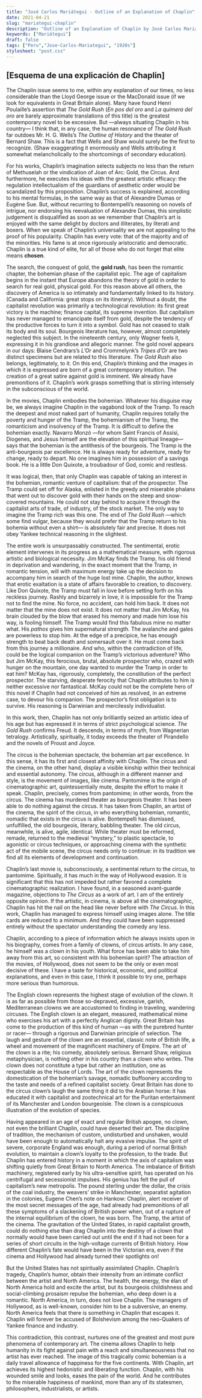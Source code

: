 ```yaml
---
title: "José Carlos Mariátegui - Outline of an Explanation of Chaplin"
date: 2021-04-21
slug: "mariategui-chaplin"
description: "Outline of an Explanation of Chaplin by José Carlos Mariátegui"
keywords: ["Mariátegui"]
draft: false
tags: ["Peru","Jose-Carlos-Mariategui", "1920s"]
stylesheet: "post.css"
---  
```


## **[Esquema de una explicación de Chaplin]**

The Chaplin issue seems to me, within any explanation of our times, no less considerable than the Lloyd George issue or the MacDonald issue (if we look for equivalents in Great Britain alone). Many have found Henri Poulaille’s assertion that *The Gold Rush* (*En pos del oro* and *La quimera del oro* are barely approximate translations of this title) is the greatest contemporary novel to be excessive. But —always situating Chaplin in his country— I think that, in any case, the human resonance of *The Gold Rush* far outdoes Mr. H. G. Wells’s *The Outline of History* and the theater of Bernard Shaw. This is a fact that Wells and Shaw would surely be the first to recognize. (Shaw exaggerating it enormously and Wells attributing it somewhat melancholically to the shortcomings of secondary education).

For his works, Chaplin’s imagination selects subjects no less than the return of Methuselah or the vindication of Joan of Arc: Gold, the Circus. And furthermore, he executes his ideas with the greatest artistic efficacy: the regulation intellectualism of the guardians of aesthetic order would be scandalized by this proposition. Chaplin’s success is explained, according to his mental formulas, in the same way as that of Alexandre Dumas or Eugène Sue. But, without recurring to Bontempelli’s reasoning on novels of intrigue, nor endorsing his reevaluation of Alexandre Dumas, this simplistic judgement is disqualified as soon as we remember that Chaplin’s art is enjoyed with the same delight by doctors and illiterates, by literati and boxers. When we speak of Chaplin’s universality we are not appealing to the proof of his popularity. Chaplin has every vote: that of the majority and of the minorities. His fame is at once rigorously aristocratic and democratic. Chaplin is a true kind of elite, for all of those who do not forget that elite means **chosen**.

The search, the conquest of gold, the **gold rush**, has been the romantic chapter, the bohemian phase of the capitalist epic. The age of capitalism begins in the instant that Europe abandons the theory of gold in order to search for real gold, physical gold. For this reason above all others, the discovery of America is so intimately and fundamentally linked to its history. (Canada and California: great stops on its itinerary). Without a doubt, the capitalist revolution was primarily a technological revolution: its first great victory is the machine; finance capital, its supreme invention. But capitalism has never managed to emancipate itself from gold, despite the tendency of the productive forces to turn it into a symbol. Gold has not ceased to stalk its body and its soul. Bourgeois literature has, however, almost completely neglected this subject. In the nineteenth century, only Wagner feels it, expressing it in his grandiose and allegoric manner. The gold novel appears in our days: Blaise Cendrars’s *L’Or* and Crommelynk’s *Tripes d’Or* are two distinct specimens but are related to this literature. *The Gold Rush* also belongs, legitimately, to it. On this end, Chaplin’s thinking and the images in which it is expressed are born of a great contemporary intuition. The creation of a great satire against gold is imminent. We already have premonitions of it. Chaplin’s work grasps something that is stirring intensely in the subconscious of the world.

In the movies, Chaplin embodies the bohemian. Whatever his disguise may be, we always imagine Chaplin in the vagabond look of the Tramp. To reach the deepest and most naked part of humanity, Chaplin requires totally the poverty and hunger of the Tramp, the bohemianism of the Tramp, the romanticism and insolvency of the Tramp. It is difficult to define the bohemian exactly. Navarro Monzó —for whom Saint Francis of Assisi, Diogenes, and Jesus himself are the elevation of this spiritual lineage— says that the bohemian is the antithesis of the bourgeois. The Tramp is the anti-bourgeois par excellence. He is always ready for adventure, ready for change, ready to depart. No one imagines him in possession of a savings book. He is a little Don Quixote, a troubadour of God, comic and restless.

It was logical, then, that only Chaplin was capable of taking an interest in the bohemian, romantic venture of capitalism: that of the prospector. The Tramp could set off for Alaska, enlisted in the greedy and miserable phalanx that went out to discover gold with their hands on the steep and snow-covered mountains. He could not stay behind to acquire it through the capitalist arts of trade, of industry, of the stock market. The only way to imagine the Tramp rich was this one. The end of *The Gold Rush* —which some find vulgar, because they would prefer that the Tramp return to his bohemia without even a shirt— is absolutely fair and precise. It does not obey Yankee technical reasoning in the slightest.

The entire work is unsurpassably constructed. The sentimental, erotic element intervenes in its progress as a mathematical measure, with rigorous artistic and biological necessity. Jim McKay finds the Tramp, his old friend in deprivation and wandering, in the exact moment that the Tramp, in romantic tension, will with maximum energy take up the decision to accompany him in search of the huge lost mine. Chaplin, the author, knows that erotic exaltation is a state of affairs favorable to creation, to discovery. Like Don Quixote, the Tramp must fall in love before setting forth on his reckless journey. Rashly and bizarrely in love, it is impossible for the Tramp not to find the mine. No force, no accident, can hold him back. It does not matter that the mine does not exist. It does not matter that Jim McKay, his brain clouded by the blow that erased his memory and made him lose his way, is fooling himself. The Tramp would find this fabulous mine no matter what. His *pathos* gives him supernatural strength. The avalanche and gales are powerless to stop him. At the edge of a precipice, he has enough strength to beat back death and somersault over it. He must come back from this journey a millionaire. And who, within the contradiction of life, could be the logical companion on the Tramp’s victorious adventure? Who but Jim McKay, this ferocious, brutal, absolute prospector who, crazed with hunger on the mountain, one day wanted to murder the Tramp in order to eat him? McKay has, rigorously, completely, the constitution of the perfect prospector. The starving, desperate ferocity that Chaplin attributes to him is neither excessive nor fantastical. McKay could not be the complete hero of this novel if Chaplin had not conceived of him as resolved, in an extreme case, to devour his companion. The prospector’s first obligation is to survive. His reasoning is Darwinian and mercilessly individualist.

In this work, then, Chaplin has not only brilliantly seized an artistic idea of his age but has expressed it in terms of strict psychological science. *The Gold Rush* confirms Freud. It descends, in terms of myth, from Wagnerian tetralogy. Artistically, spiritually, it today exceeds the theater of Pirandello and the novels of Proust and Joyce.

The circus is the bohemian spectacle, the bohemian art par excellence. In this sense, it has its first and closest affinity with Chaplin. The circus and the cinema, on the other hand, display a visible kinship within their technical and essential autonomy. The circus, although in a different manner and style, is the movement of images, like cinema. Pantomime is the origin of cinematographic art, quintessentially mute, despite the effort to make it speak. Chaplin, precisely, comes from pantomime; in other words, from the circus. The cinema has murdered theater as bourgeois theater. It has been able to do nothing against the circus. It has taken from Chaplin, an artist of the cinema, the spirit of the circus, in who everything bohemian, romantic, nomadic that exists in the circus is alive. Bontempelli has dismissed, unfulfilled, the old bourgeois, literary, babbling theater. The old circus, meanwhile, is alive, agile, identical. While theater must be reformed, remade, returned to the medieval “mystery,” to plastic spectacle, to agonistic or circus techniques, or approaching cinema with the synthetic act of the mobile scene, the circus needs only to continue: in its tradition we find all its elements of development and continuation.

Chaplin’s last movie is, subconsciously, a sentimental return to the circus, to pantomime. Spiritually, it has much in the way of Hollywood evasion. It is significant that this has not impeded but rather favored a complete cinematographic realization. I have found, in a seasoned avant-guarde magazine, objections to *The Circus* as a work of art. I am of the entirely opposite opinion. If the artistic, in cinema, is above all the cinematographic, Chaplin has hit the nail on the head like never before with *The Circus*. In this work, Chaplin has managed to express himself using images alone. The title cards are reduced to a minimum. And they could have been suppressed entirely without the spectator understanding the comedy any less.

Chaplin, according to a piece of information which he always insists upon in his biography, comes from a family of clowns, of circus artists. In any case, he himself was a clown in his youth. What force has been able to take him away from this art, so consistent with his bohemian spirit? The attraction of the movies, of Hollywood, does not seem to be the only or even most decisive of these. I have a taste for historical, economic, and political explanations, and even in this case, I think it possible to try one, perhaps more serious than humorous.

The English clown represents the highest stage of evolution of the clown. It is as far as possible from those so-depraved, excessive, garish, Mediterranean clowns we are accustomed to finding in traveling, wandering circuses. The English clown is an elegant, measured, mathematical mime who exercises his art with a perfectly Anglican dignity. Great Britain has come to the production of this kind of human —as with the purebred hunter or racer— through a rigorous and Darwinian principle of selection. The laugh and gesture of the clown are an essential, classic note of British life, a wheel and movement of the magnificent machinery of Empire. The art of the clown is a rite; his comedy, absolutely serious. Bernard Shaw, religious metaphysician, is nothing other in his country than a clown who writes. The clown does not constitute a type but rather an institution, one as respectable as the House of Lords. The art of the clown represents the domestication of the bohemian’s savage, nomadic buffoonery according to the taste and needs of a refined capitalist society. Great Britain has done to the circus clown’s laugh the same thing it did to the Arabian horse: it has educated it with capitalist and zootechnical art for the Puritan entertainment of its Manchester and London bourgeoisie. The clown is a conspicuous illustration of the evolution of species.

Having appeared in an age of exact and regular British apogee, no clown, not even the brilliant Chaplin, could have deserted their art. The discipline of tradition, the mechanism of custom, undisturbed and unshaken, would have been enough to automatically halt any evasive impulse. The spirit of severe, corporate England was enough, during a period of normal British evolution, to maintain a clown’s loyalty to the profession, to the trade. But Chaplin has entered history in a moment in which the axis of capitalism was shifting quietly from Great Britain to North America. The imbalance of British machinery, registered early by his ultra-sensitive spirit, has operated on his centrifugal and secessionist impulses. His genius has felt the pull of capitalism’s new metropolis. The pound sterling under the dollar, the crisis of the coal industry, the weavers’ strike in Manchester, separatist agitation in the colonies, Eugene Chen’s note on Hankow: Chaplin, alert receiver of the most secret messages of the age, had already had premonitions of all these symptoms of a slackening of British power when, out of a rupture of the internal equilibrium of the clown, he was born. The Tramp, the artist of the cinema. The gravitation of the United States, in rapid capitalist growth, could do nothing else than drag Chaplin into the destiny of a clown that normally would have been carried out until the end if it had not been for a series of short circuits in the high-voltage currents of British history. How different Chaplin’s fate would have been in the Victorian era, even if the cinema and Hollywood had already turned their spotlights on!

But the United States has not spiritually assimilated Chaplin. Chaplin’s tragedy, Chaplin’s humor, obtain their intensity from an intimate conflict between the artist and North America. The health, the energy, the élan of North America hold and excite the artist, but its bourgeois childishness and social-climbing prosaism repulse the bohemian, who deep down is a romantic. North America, in turn, does not love Chaplin. The managers of Hollywood, as is well-known, consider him to be a subversive, an enemy. North America feels that there is something in Chaplin that escapes it. Chaplin will forever be accused of Bolshevism among the neo-Quakers of Yankee finance and industry.

This contradiction, this contrast, nurtures one of the greatest and most pure phenomena of contemporary art. The cinema allows Chaplin to help humanity in its fight against pain with a reach and simultaneousness that no artist has ever reached. The image of this tragically comic bohemian is a daily travel allowance of happiness for the five continents. With Chaplin, art achieves its highest hedonistic and liberating function. Chaplin, with his wounded smile and looks, eases the pain of the world. And he contributes to the miserable happiness of mankind, more than any of its statesmen, philosophers, industrialists, or artists.
